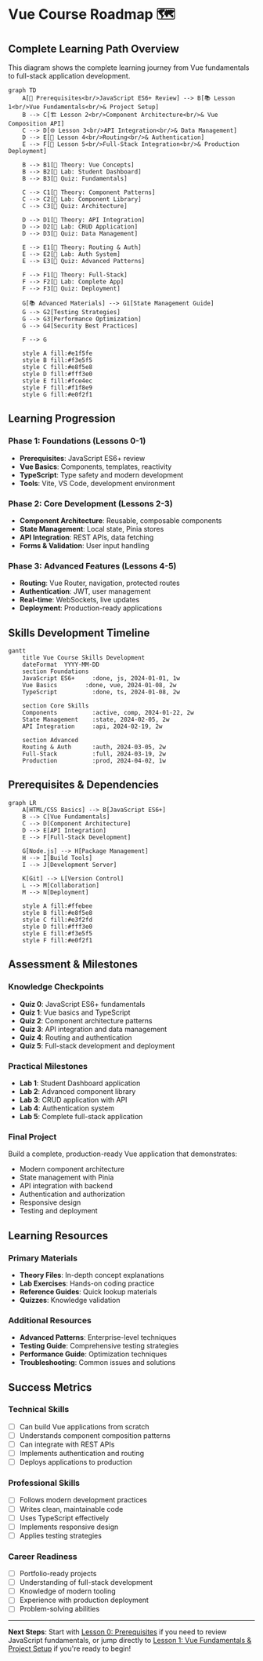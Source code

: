 # Vue Course Roadmap 🗺️

## Complete Learning Path Overview

This diagram shows the complete learning journey from Vue fundamentals to full-stack application development.

```mermaid
graph TD
    A[🎯 Prerequisites<br/>JavaScript ES6+ Review] --> B[📚 Lesson 1<br/>Vue Fundamentals<br/>& Project Setup]
    B --> C[🏗️ Lesson 2<br/>Component Architecture<br/>& Vue Composition API]
    C --> D[🌐 Lesson 3<br/>API Integration<br/>& Data Management]
    D --> E[🔐 Lesson 4<br/>Routing<br/>& Authentication]
    E --> F[🚀 Lesson 5<br/>Full-Stack Integration<br/>& Production Deployment]

    B --> B1[📖 Theory: Vue Concepts]
    B --> B2[🧪 Lab: Student Dashboard]
    B --> B3[📝 Quiz: Fundamentals]

    C --> C1[📖 Theory: Component Patterns]
    C --> C2[🧪 Lab: Component Library]
    C --> C3[📝 Quiz: Architecture]

    D --> D1[📖 Theory: API Integration]
    D --> D2[🧪 Lab: CRUD Application]
    D --> D3[📝 Quiz: Data Management]

    E --> E1[📖 Theory: Routing & Auth]
    E --> E2[🧪 Lab: Auth System]
    E --> E3[📝 Quiz: Advanced Patterns]

    F --> F1[📖 Theory: Full-Stack]
    F --> F2[🧪 Lab: Complete App]
    F --> F3[📝 Quiz: Deployment]

    G[📚 Advanced Materials] --> G1[State Management Guide]
    G --> G2[Testing Strategies]
    G --> G3[Performance Optimization]
    G --> G4[Security Best Practices]

    F --> G

    style A fill:#e1f5fe
    style B fill:#f3e5f5
    style C fill:#e8f5e8
    style D fill:#fff3e0
    style E fill:#fce4ec
    style F fill:#f1f8e9
    style G fill:#e0f2f1
```

## Learning Progression

### Phase 1: Foundations (Lessons 0-1)
- **Prerequisites**: JavaScript ES6+ review
- **Vue Basics**: Components, templates, reactivity
- **TypeScript**: Type safety and modern development
- **Tools**: Vite, VS Code, development environment

### Phase 2: Core Development (Lessons 2-3)
- **Component Architecture**: Reusable, composable components
- **State Management**: Local state, Pinia stores
- **API Integration**: REST APIs, data fetching
- **Forms & Validation**: User input handling

### Phase 3: Advanced Features (Lessons 4-5)
- **Routing**: Vue Router, navigation, protected routes
- **Authentication**: JWT, user management
- **Real-time**: WebSockets, live updates
- **Deployment**: Production-ready applications

## Skills Development Timeline

```mermaid
gantt
    title Vue Course Skills Development
    dateFormat  YYYY-MM-DD
    section Foundations
    JavaScript ES6+     :done, js, 2024-01-01, 1w
    Vue Basics        :done, vue, 2024-01-08, 2w
    TypeScript          :done, ts, 2024-01-08, 2w

    section Core Skills
    Components          :active, comp, 2024-01-22, 2w
    State Management    :state, 2024-02-05, 2w
    API Integration     :api, 2024-02-19, 2w

    section Advanced
    Routing & Auth      :auth, 2024-03-05, 2w
    Full-Stack          :full, 2024-03-19, 2w
    Production          :prod, 2024-04-02, 1w
```

## Prerequisites & Dependencies

```mermaid
graph LR
    A[HTML/CSS Basics] --> B[JavaScript ES6+]
    B --> C[Vue Fundamentals]
    C --> D[Component Architecture]
    D --> E[API Integration]
    E --> F[Full-Stack Development]

    G[Node.js] --> H[Package Management]
    H --> I[Build Tools]
    I --> J[Development Server]

    K[Git] --> L[Version Control]
    L --> M[Collaboration]
    M --> N[Deployment]

    style A fill:#ffebee
    style B fill:#e8f5e8
    style C fill:#e3f2fd
    style D fill:#fff3e0
    style E fill:#f3e5f5
    style F fill:#e0f2f1
```

## Assessment & Milestones

### Knowledge Checkpoints
- **Quiz 0**: JavaScript ES6+ fundamentals
- **Quiz 1**: Vue basics and TypeScript
- **Quiz 2**: Component architecture patterns
- **Quiz 3**: API integration and data management
- **Quiz 4**: Routing and authentication
- **Quiz 5**: Full-stack development and deployment

### Practical Milestones
- **Lab 1**: Student Dashboard application
- **Lab 2**: Advanced component library
- **Lab 3**: CRUD application with API
- **Lab 4**: Authentication system
- **Lab 5**: Complete full-stack application

### Final Project
Build a complete, production-ready Vue application that demonstrates:
- Modern component architecture
- State management with Pinia
- API integration with backend
- Authentication and authorization
- Responsive design
- Testing and deployment

## Learning Resources

### Primary Materials
- **Theory Files**: In-depth concept explanations
- **Lab Exercises**: Hands-on coding practice
- **Reference Guides**: Quick lookup materials
- **Quizzes**: Knowledge validation

### Additional Resources
- **Advanced Patterns**: Enterprise-level techniques
- **Testing Guide**: Comprehensive testing strategies
- **Performance Guide**: Optimization techniques
- **Troubleshooting**: Common issues and solutions

## Success Metrics

### Technical Skills
- [ ] Can build Vue applications from scratch
- [ ] Understands component composition patterns
- [ ] Can integrate with REST APIs
- [ ] Implements authentication and routing
- [ ] Deploys applications to production

### Professional Skills
- [ ] Follows modern development practices
- [ ] Writes clean, maintainable code
- [ ] Uses TypeScript effectively
- [ ] Implements responsive design
- [ ] Applies testing strategies

### Career Readiness
- [ ] Portfolio-ready projects
- [ ] Understanding of full-stack development
- [ ] Knowledge of modern tooling
- [ ] Experience with production deployment
- [ ] Problem-solving abilities

---

**Next Steps**: Start with [Lesson 0: Prerequisites](../lesson0-javascript-es6/readme.md) if you need to review JavaScript fundamentals, or jump directly to [Lesson 1: Vue Fundamentals & Project Setup](../lesson1-fundamentals-setup/readme.md) if you're ready to begin!
